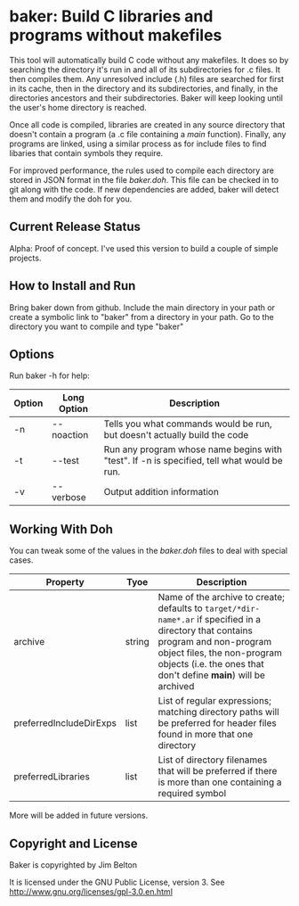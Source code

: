 # baker: Build C libraries and programs without makefiles

This tool will automatically build C code without any makefiles. It does so by searching the directory it's run in and all of its
subdirectories for .c files. It then compiles them. Any unresolved include (.h) files are searched for first in its cache, then in
the directory and its subdirectories, and finally, in the directories ancestors and their subdirectories. Baker will keep looking
until the user's home directory is reached.

Once all code is compiled, libraries are created in any source directory that doesn't contain a program (a .c file containing a
*main* function). Finally, any programs are linked, using a similar process as for include files to find libaries that contain
symbols they require.

For improved performance, the rules used to compile each directory are stored in JSON format in the file *baker.doh*. This file can
be checked in to git along with the code. If new dependencies are added, baker will detect them and modify the doh for you.

## Current Release Status

Alpha: Proof of concept. I've used this version to build a couple of simple projects.

## How to Install and Run

Bring baker down from github. Include the main directory in your path or create a symbolic link to "baker" from a directory in your
path. Go to the directory you want to compile and type "baker"

## Options

Run baker -h for help:

Option | Long Option | Description
------ | ----------- | -----------
    -n | --noaction  | Tells you what commands would be run, but doesn't actually build the code
    -t | --test      | Run any program whose name begins with "test". If -n is specified, tell what would be run. 
    -v | --verbose   | Output addition information

## Working With Doh

You can tweak some of the values in the *baker.doh* files to deal with special cases.

Property                | Tyoe   | Description
----------------------- | ------ | -----------
archive                 | string | Name of the archive to create; defaults to `target/*dir-name*.ar` if specified in a directory that contains program and non-program object files, the non-program objects (i.e. the ones that don't define **main**) will be archived
preferredIncludeDirExps | list   | List of regular expressions; matching directory paths will be preferred for header files found in more that one directory
preferredLibraries      | list   | List of directory filenames that will be preferred if there is more than one containing a required symbol

More will be added in future versions.


## Copyright and License

Baker is copyrighted by Jim Belton

It is licensed under the GNU Public License, version 3. See http://www.gnu.org/licenses/gpl-3.0.en.html
